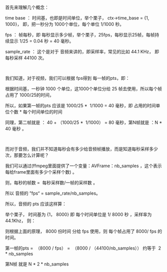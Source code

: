 首先来理解几个概念：

time base ： 时间基，也即是时间单位，举个栗子， ctx->time_base = {1, 1000}， 即，把一秒分为 1000个单位，每个单位 1/1000 秒。

fps ： 帧每秒，即 每秒显示多少帧，举个栗子，25fps，每秒显示25帧，每帧持续显示 1/25 = 0.04 秒 = 40 毫秒。

sample_rate ： 这个是对于 音频来讲的，即采样率，常见的比如 44.1 KHz， 即 每秒采样 44100 次。

 

我们知道，对于视频，我们可以根据 fps得到 每一帧的pts，即：

根据时间基，一秒钟 1000 个单位，这1000个单位分给 25 帧去使用，所以每个帧占用了 1000/25的时间，

所以，如果第一帧的pts 应该是 1000/25 *  1/1000 = 40 毫秒，即 占用的时间单位个数 * 每个时间单位的时间

同理，第二帧就是 ： 40 + （1000/25 *  1/1000） = 80 毫秒，第N帧就是 ：N * 40 毫秒 。

 

而对于音频，我们并不知道每秒会有多少给音频帧播放，而是知道每秒采样多少次，那要怎么计算呢？

我们可以通过(ffmpeg里面提供了一个变量：AVFrame：nb_samples ，这个表示每给frame里面有多少个采样个数) 。

则，每秒的帧数 =  每秒采样数/一帧的采样数 。

所以 音频的 ”fps“ = sample_rate/nb_samples。

所以，音频的 pts 应该这样算：

举个栗子， 时间基为 {1， 8000} 即 每个时间单位是 1/ 8000 秒 ，采样率为 44.1Khz， 则：

则根据上面的原理， 8000 份时间 分给 fps 使用，则 每个帧占用了 8000/ fps 的时间。

第一帧的pts =  （8000 / fps） =  （8000 / （44100/nb_samples）） 约等于  2 * nb_samples

第N帧 就是 N * 2 * nb_samples
